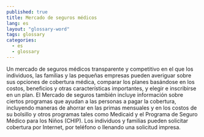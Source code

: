 ```yaml
---
published: true
title: Mercado de seguros médicos
lang: es
layout: "glossary-word"
tags: glossary
categories:
  - es
  - glossary
---
```


Un mercado de seguros médicos transparente y competitivo en el que los individuos, las familias y las pequeñas empresas pueden averiguar sobre sus opciones de cobertura médica, comparar los planes basándose en los costos, beneficios y otras características importantes, y elegir e inscribirse en un plan. El Mercado de seguros también incluye información sobre ciertos programas que ayudan a las personas a pagar la cobertura, incluyendo maneras de ahorrar en las primas mensuales y en los costos de su bolsillo y otros programas tales como Medicaid y el Programa de Seguro Médico para los Niños (CHIP). Los individuos y familias pueden solicitar cobertura por Internet, por teléfono o llenando una solicitud impresa. 
